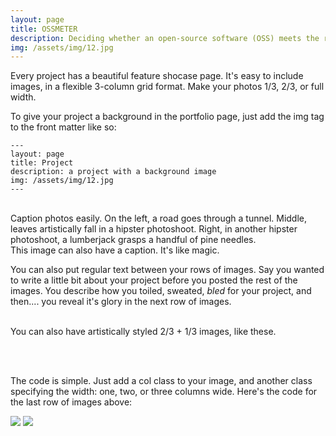 ```yaml
---
layout: page
title: OSSMETER
description: Deciding whether an open-source software (OSS) meets the required standards for adoption in terms of quality, maturity, and activity of development and user support
img: /assets/img/12.jpg
---
```


Every project has a beautiful feature shocase page. It's easy to include images, in a flexible 3-column grid format. Make your photos 1/3, 2/3, or full width.

To give your project a background in the portfolio page, just add the img tag to the front matter like so:

    ---
    layout: page
    title: Project
    description: a project with a background image
    img: /assets/img/12.jpg
    ---


<div class="img_row">
    <img class="col one left" src="{{ site.baseurl }}/assets/img/1.jpg" alt="" title="example image"/>
    <img class="col one left" src="{{ site.baseurl }}/assets/img/2.jpg" alt="" title="example image"/>
    <img class="col one left" src="{{ site.baseurl }}/assets/img/3.jpg" alt="" title="example image"/>
</div>
<div class="col three caption">
    Caption photos easily. On the left, a road goes through a tunnel. Middle, leaves artistically fall in a hipster photoshoot. Right, in another hipster photoshoot, a lumberjack grasps a handful of pine needles.
</div>
<div class="img_row">
    <img class="col three left" src="{{ site.baseurl }}/assets/img/5.jpg" alt="" title="example image"/>
</div>
<div class="col three caption">
    This image can also have a caption. It's like magic.
</div>

You can also put regular text between your rows of images. Say you wanted to write a little bit about your project before you posted the rest of the images. You describe how you toiled, sweated, *bled* for your project, and then.... you reveal it's glory in the next row of images.


<div class="img_row">
    <img class="col two left" src="{{ site.baseurl }}/assets/img/6.jpg" alt="" title="example image"/>
    <img class="col one left" src="{{ site.baseurl }}/assets/img/11.jpg" alt="" title="example image"/>
</div>
<div class="col three caption">
    You can also have artistically styled 2/3 + 1/3 images, like these.
</div>


<br/><br/>


The code is simple. Just add a col class to your image, and another class specifying the width: one, two, or three columns wide. Here's the code for the last row of images above:

<div class="img_row">
    <img class="col two left" src="/img/6.jpg"/>
    <img class="col one left" src="/img/11.jpg"/>
</div>

